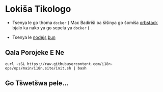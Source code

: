 # Lokiša Tikologo

* Tsenya le go thoma `docker` ( Mac Badiriši ba šišinya go šomiša [orbstack](https://orbstack.dev) bjalo ka nako ya go sepela ya `docker` ) .

* Tsenya le [nodejs](https://nodejs.org/en/download/package-manager) [bun](https://bun.sh/docs/installation)

## Qala Porojeke E Ne

```
curl -sSL https://raw.githubusercontent.com/i18n-ops/ops/main/i18n.site/init.sh | bash
```

## Go Tšwetšwa pele...
